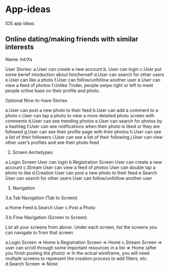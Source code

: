 # App-ideas
IOS app ideas

## Online dating/making friends with similar interests 

Name: 
IntrXs

User Stories:
 a.User can create a new account
 b. User can login
 c.User put some berief intoduction about him/herself
 d.User can search for other users
 e.User can like a photo
 f.User can follow/unfollow another user
 e.User can view a feed of photos
 f.Unlike Tinder, people swipe right or left to meet people online base on their profile and photo. 

Optional Nice-to-have Stories

 a.User can post a new photo to their feed
 b.User can add a comment to a photo
 c.User can tap a photo to view a more detailed photo screen with
   comments
 d.User can see trending photos
 e.User can search for photos by a hashtag
 f.User can see notifications when their photo is liked or they are followed
 g.User can see their profile page with their photos
 h.User can see a list of their followers
 i.User can see a list of their following
 j.User can view other user’s profiles and see their photo feed

2. Screen Archetypes

 a.Login Screen
    User can login
 b.Registration Screen
   User can create a new account
 c.Stream
   User can view a feed of photos
   User can double tap a photo to like
 d.Creation
   User can post a new photo to their feed
 e.Search
   User can search for other users
   User can follow/unfollow another user

3. Navigation

3.a.Tab Navigation (Tab to Screen)

 a.Home Feed
 b.Search User
 c.Post a Photo

3.b.Flow Navigation (Screen to Screen)

List all your screens from above. Under each screen, list the screens you can navigate to from that screen.

 a.Login Screen
   => Home
 b.Registration Screen
   => Home
 c.Stream Screen
   => user can scroll through some important resources in a list
   => Home (after you finish posting the photo)
   => In the actual wireframe, you will need multiple screens to represent the creation process to add filters, etc.
 d.Search Screen
   => None





